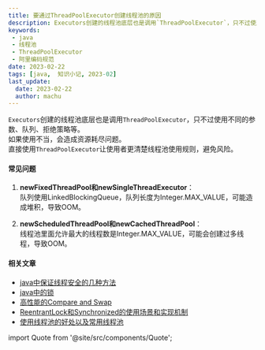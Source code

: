 ```yaml
---
title: 要通过ThreadPoolExecutor创建线程池的原因
description: Executors创建的线程池底层也是调用`ThreadPoolExecutor`，只不过使用不同的参数、队列、拒绝策略等。如果使用不当，会造成资源耗尽问题。
keywords:
 - java
 - 线程池
 - ThreadPoolExecutor
 - 阿里编码规范
date: 2023-02-22
tags: [java,  知识小记, 2023-02]
last_update:
  date: 2023-02-22
  author: machu
---
```


`Executors`创建的线程池底层也是调用`ThreadPoolExecutor`，只不过使用不同的参数、队列、拒绝策略等。  
如果使用不当，会造成资源耗尽问题。  
直接使用`ThreadPoolExecutor`让使用者更清楚线程池使用规则，避免风险。  

#### 常见问题
1. **newFixedThreadPool和newSingleThreadExecutor**：  
    队列使用LinkedBlockingQueue，队列长度为Integer.MAX_VALUE，可能造成堆积，导致OOM。

2. **newScheduledThreadPool和newCachedThreadPool**：  
    线程池里面允许最大的线程数是Integer.MAX_VALUE，可能会创建过多线程，导致OOM。
    

#### 相关文章
- [java中保证线程安全的几种方法](https://machu.top/docs/小记/2023-02/17java中保证线程安全的几种方法)
- [java中的锁](https://machu.top/docs/小记/2023-02/18java中的锁)
- [高性能的Compare and Swap](https://machu.top/docs/小记/2023-02/19高性能的Compare%20and%20Swap)
- [ReentrantLock和Synchronized的使用场景和实现机制](https://machu.top/docs/小记/2023-02/20ReentrantLock和Synchronized的使用场景和实现机制)
- [使用线程池的好处以及常用线程池](https://machu.top/docs/小记/2023-02/21使用线程池的好处)


import Quote from '@site/src/components/Quote';

> <Quote></Quote>

